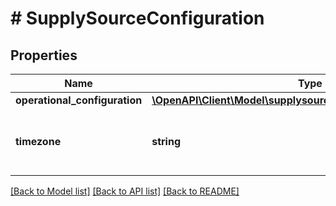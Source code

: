 # # SupplySourceConfiguration

## Properties

Name | Type | Description | Notes
------------ | ------------- | ------------- | -------------
**operational_configuration** | [**\OpenAPI\Client\Model\supplysources\OperationalConfiguration**](OperationalConfiguration.md) |  | [optional]
**timezone** | **string** | Please see RFC 6557, should be a canonical time zone ID as listed here: https://www.joda.org/joda-time/timezones.html. | [optional]

[[Back to Model list]](../../README.md#models) [[Back to API list]](../../README.md#endpoints) [[Back to README]](../../README.md)
